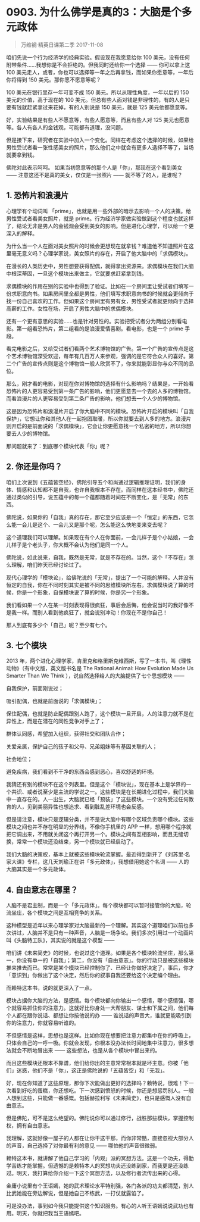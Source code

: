 # 0903. 为什么佛学是真的3：大脑是个多元政体
> 万维钢·精英日课第二季
2017-11-08

咱们先说一个行为经济学的经典实验。假设现在我愿意给你 100 美元，没有任何附带条件……我想你是不会拒绝的。但我同时还给你一个选择 —— 你可以拿上这 100 美元走人，或者，你也可以选择等一年之后再拿钱，而如果你愿意等，一年后你将得到 150 美元。那你愿不愿意等呢？

100 美元在银行里存一年可变不成 150 美元。所以从理性角度，一年以后的 150 美元的价值，高于现在的 100 美元。但总有些人面对钱是非理性的，有的人是只要有钱就赶紧拿过来花掉，有的人别说是 150 美元，就是 125 美元他都愿意等。

好，实验结果是有些人不愿意等，有些人愿意等，而且有些人对 125 美元也愿意等。各人有各人的金钱观，可能都有道理，没问题。

但是接下来，研究者在实验中加入一个变化。同样在考虑这个选择的时候，如果给男性受试者看一张性感美女的照片，那么他们之中就会有更多人选择不等了，当场就要拿到钱。

佛陀对此表示呵呵。 如果当初愿意等的那个人是「你」，那现在这个看到美女 —— 注意这还不是真的美女，仅仅是一张照片 —— 就不等了的人，是谁呢？ 

## 1. 恐怖片和浪漫片
心理学有个动词叫 「prime」，也就是用一些外部的暗示去影响一个人的决策。给男性受试者看美女照片，就是 prime。行为经济学家做实验做到这个程度也就这样了，结论无非是男人的金钱观会受到美女的影响。但是进化心理学，可以给一个更深入的解释。

为什么当一个人在面对美女照片的时候会更想现在就拿钱？难道他不知道照片在这里毫无意义吗？心理学家说，美女照片的存在，开启了他大脑中的「求偶模块」。

在漫长的人类历史中，男性想要获得配偶，就得拿出资源来。求偶模块在我们大脑中根深蒂固，一旦这个模块出来做主，它就要求赶紧拿到钱。

求偶模块的作用在别的实验中也得到了验证。比如在一个房间里让受试者们填写一份求职意向书。如果房间里全都是男性，他们填写求职意向书的时候就会更倾向于找一份自己喜欢的工作。但如果这个房间里有男有女，男性受试者就更倾向于选择高薪的工作。女性在场，开启了男性大脑中的求偶模块。

还有一个更有意思的实验……也是针对男性的。实验把受试者分为两组分别看电影。第一组看恐怖片，第二组看的是浪漫爱情喜剧。看电影，也是一个 prime 手段。

看完电影之后，又给受试者们看两个艺术博物馆的广告。第一个广告的宣传点是这个艺术博物馆深受欢迎，每年有几百万人来参观，强调的是它符合众人的喜好。第二个广告的宣传点则是这个博物馆一般人欣赏不了，你来就能彰显你与众不同的品位。

那么，刚才看的电影，对现在你对博物馆的选择有什么影响吗？结果是，一开始看恐怖片的人更容易受到第一条广告的影响，他们更愿意去一个去的人多的博物馆。而看浪漫片的人更容易受到第二条广告的影响，他们想去一个人少的博物馆。

这是因为恐怖片和浪漫片开启了你大脑中不同的模块。恐怖片开启的模块叫「自我保护」，它想让你和其他人在一起抱团取暖，所以你就要去到人多的地方。浪漫片则开启的是前面说的「求偶模块」，它会让你更愿意找一个私密的地方，所以你想要去人少的博物馆。

那问题就来了：到底哪个模块代表「你」呢？ 

## 2. 你还是你吗？
咱们上次说到《五蕴皆空经》，佛陀引导五个和尚通过逻辑推理证明，我们的身体、情感和认知都不是自我，也许自我根本不存在。而同样在这本经书中，佛陀还通过类似的引导，说五蕴中的每一个蕴都随着时间在不断变化，是「无常」的东西。

佛陀说，如果你的「自我」真的存在，那它至少应该是一个「恒定」的东西，它怎么能一会儿是这个、一会儿又是那个呢，怎么能这么快地变来变去呢？

这个道理我们可以理解。如果现在有个人在你面前，一会儿样子是个小姑娘，一会儿样子是个老头子，你大概不会认为他们是同一个人。 

佛陀说，如此说来，自我，既然是无常，就是不存在的。当然，这个「不存在」怎么理解，咱们昨天已经讨论过了。

现代心理学的「模块论」，给佛陀说的「无常」，提出了一个可能的解释。人并没有恒定的自我，你在不同时刻其实是被不同的思维模块所左右。求偶模块说了算的时候，你是一个形象，自保模块说了算的时候，你是另一个形象。

我们看如果一个人在某一时刻表现得很疯狂，事后会后悔，他会说当时的我好像不是我一样。而别人看到他疯狂了，就会说别冲动！你现在不是你自己！

那人到底有多少个「自己」呢？至少有七个。 

## 3. 七个模块
2013 年，两个进化心理学家，肯里克和格里斯克维西斯，写了一本书，叫《理性动物》（有中文版，英文版书名是 The Rational Animal: How Evolution Made Us Smarter Than We Think ），说自然选择给人的大脑提供了七个思想模块 ——

自我保护，前面刚说过；

吸引配偶，也就是前面说的「求偶模块」；

保住配偶，也就是防止配偶跟别人跑了，这个模块一旦开启，人的注意力就不是在异性上，而是在潜在的同性竞争对手上了；

群体认同感，希望加入组织，获得社交和团队合作；

关爱亲属，保护自己的孩子和父母、兄弟姐妹等有基因关联的人；

社会地位；

避免疾病，我们看到不干净的东西会感到恶心，喜欢舒适的环境。

我猜还有别的模块不在这个列表里。但是这个「模块说」，现在基本上是学界的一个共识、或者说至少是主流的学说之一。这些模块是在长期进化过程中，我们大脑中一直存在的。人一出生，大脑就已经「预装」了这些模块。一个没有受过任何教育的人，见到美丽异性也想追求、看到脏乱差环境也会反感。

但是请注意，模块只是逻辑分类，并不是说大脑中有哪个区域负责哪个模块。这些模块之间也并不存在明显的分界线，不像你手机里的 APP 一样，想用哪个程序就把它调出来，不用就关闭这个再打开另一个。模块之间有互相影响，而且无缝切换，常常一个模块还没结束，另一个模块就已经启动了。

我们大脑的决策权，基本上就被这些模块轮流掌握。最近得到新开了《刘苏里·名家大课》专栏，这几天刘瑜正在讲「多元政体」，我想借用她这个名词 —— 人的大脑其实是一个多元政体。 

## 4. 自由意志在哪里？
人脑不是君主制，而是一个「多元政体」。每个模块都可以暂时接管你的大脑，轮流坐庄，各个模块之间是互相竞争的关系。

这种模型是近年以来心理学家对大脑最新的一个理解。其实这个道理咱们以前也多次讲过，人脑并不是只有一种声音，人脑是一场争论。我们多次引用过一个动画片叫《头脑特工队》，其实说的就是这个模型 ——  

咱们讲《未来简史》的时候，也说过这个道理。如果是各个模块轮流坐庄，那么第一，你没有单一的「自我」；第二，你没有「自由意志」。你的行动只是被这些模块推来推去而已。常常是某个模块已经控制你了、已经让你做好决定了，事后，你才「意识到」你做出了这个决定，然后你的叙事自我还要给这个决定编个理由。

而赖特这本书，说的就更深入了一点。

模块占据你大脑的方法，是感情。每个模块都向你输出一个感情，哪个感情强，哪个就容易抓住你的注意力。这就好比你身处一大帮朋友、谋士和下属之间，他们每个人都在跟你说话、都想让你按他说的办 —— 谁说话的声音大，谁就更能吸引到你的注意力，你就容易听谁的。

不但感情是这样，思想也是这样。比如你现在想要把注意力都集中在你的呼吸上，只体会自己的一呼一吸。你就会发现，你根本没办法长时间地集中注意力，很多想法就会不断地冒出来 —— 这些想法，也是从各个模块中冒出来的。

而且这些模块还根本不靠谱，他们给你出的主意常常根本就是坏主意。你被「他们」迷惑，他们不是「你」，这正是佛陀说的「五蕴皆空」和「无我」。

好，现在你知道了这些原理，那你下次能做出更好的选择吗？赖特说，很难！下一次看到好吃的蛋糕，你还想吃。下一次感到愤怒的时候，你还是想惩罚别人。一般人想到这些，只能做一番感慨。包括赫拉利写《未来简史》，也只是感慨人没有自由意志。

但是佛陀，可不是这么绝望的。佛陀说你可以通过修行，战胜那些模块，掌握控制权，拥有自由意志。

我理解，这就好像一屋子的人都在让你干这干那，而你非常酷，直接忽视大部分人的声音，自己选择了对你最有利的意见 —— 哪怕他的声音很微弱。

赖特这本书，就讲解了他自己学习的「内观」派的冥想方法。这是一个功夫，得勤学苦练才能掌握。但遗憾的是赖特本人的冥想功夫还没练到家，而我更是还没练过。明天，我打算给你介绍一下这个冥想方法，以及修行者流传出来的心得。

金庸小说里有个王语嫣，她的武术理论水平特别强，各门各派的功夫都清楚，别人比武她能在旁边解说，但是她自己不练武，一打仗就露馅了。

可是没办法，事到如今我只能提供这个知识服务。有心的人听王语嫣说说武功也有用。明天，你就把我当王语嫣吧。
